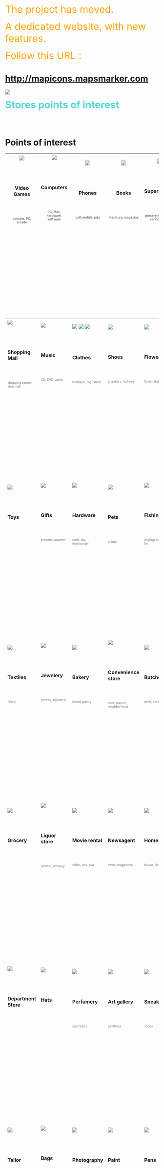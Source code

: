 <font color='orange' size='6'>The project has moved. </font><br><br><font color='orange' size='6'>A dedicated website, with new features. </font><br><br><font color='orange' size='6'>Follow this URL : </font>

<h1><a href='http://mapicons.mapsmarker.com'>http://mapicons.mapsmarker.com</a></h1>

<a href='http://mapicons.mapsmarker.com'><img src='http://google-maps-icons.googlecode.com/files/mic-smallcap.gif' /></a>


<font color='#55d7d7' size='6'><b>Stores points of interest</b></font>

<br>
<br>
<h1>Points of interest</h1>
<table><thead><th> <img src='http://google-maps-icons.googlecode.com/files/videogames.png' /> <br>
<br>
<BR><br>
<br>
<b>Video Games</b>

<BR>

<br>
<br>
<FONT color="#777777" size="1"><br>
<br>
console, PC, arcade<br>
<br>
</FONT><br>
<br>
<br>
<br>
<BR><br>
<br>
<br>
<br>
<FONT color="#ffffff" size="1"><br>
<br>
----------------------------------------<br>
<br>
</FONT><br>
<br>
</th><th> <img src='http://google-maps-icons.googlecode.com/files/computer.png' /> <br>
<br>
<BR><br>
<br>
<b>Computers</b>

<BR>

<br>
<br>
<FONT color="#777777" size="1"><br>
<br>
PC, Mac, hardware, software<br>
<br>
</FONT><br>
<br>
<br>
<br>
<BR><br>
<br>
<br>
<br>
<FONT color="#ffffff" size="1"><br>
<br>
----------------------------------------<br>
<br>
</FONT><br>
<br>
</th><th> <img src='http://google-maps-icons.googlecode.com/files/phones.png' /> <br>
<br>
<BR><br>
<br>
<b>Phones</b>

<BR>

<br>
<br>
<FONT color="#777777" size="1"><br>
<br>
cell, mobile, pda<br>
<br>
</FONT><br>
<br>
<br>
<br>
<BR><br>
<br>
<br>
<br>
<FONT color="#ffffff" size="1"><br>
<br>
----------------------------------------<br>
<br>
</FONT><br>
<br>
</th><th> <img src='http://google-maps-icons.googlecode.com/files/bookstore.png' /> <br>
<br>
<BR><br>
<br>
<b>Books</b>

<BR>

<br>
<br>
<FONT color="#777777" size="1"><br>
<br>
literature, magazine<br>
<br>
</FONT><br>
<br>
<br>
<br>
<BR><br>
<br>
<br>
<br>
<FONT color="#ffffff" size="1"><br>
<br>
----------------------------------------<br>
<br>
</FONT><br>
<br>
</th><th> <img src='http://google-maps-icons.googlecode.com/files/supermarket.png' /> <br>
<br>
<BR><br>
<br>
<b>Supermarket</b>

<BR>

<br>
<br>
<FONT color="#777777" size="1"><br>
<br>
grocery store, self-service store<br>
<br>
</FONT><br>
<br>
<br>
<br>
<BR><br>
<br>
<br>
<br>
<FONT color="#ffffff" size="1"><br>
<br>
----------------------------------------<br>
<br>
</FONT><br>
<br>
</th></thead><tbody>
<tr><td> <img src='http://google-maps-icons.googlecode.com/files/shoppingmall.png' /> <br>
<br>
<BR><br>
<br>
<b>Shopping Mall</b>

<BR>

<br>
<br>
<FONT color="#777777" size="1"><br>
<br>
shopping center, strip mall<br>
<br>
</FONT><br>
<br>
<br>
<br>
<BR><br>
<br>
<br>
<br>
<FONT color="#ffffff" size="1"><br>
<br>
----------------------------------------<br>
<br>
</FONT><br>
<br>
</td><td> <img src='http://google-maps-icons.googlecode.com/files/music.png' /> <br>
<br>
<BR><br>
<br>
<b>Music</b>

<BR>

<br>
<br>
<FONT color="#777777" size="1"><br>
<br>
CD, DVD, audio<br>
<br>
</FONT><br>
<br>
<br>
<br>
<BR><br>
<br>
<br>
<br>
<FONT color="#ffffff" size="1"><br>
<br>
----------------------------------------<br>
<br>
</FONT><br>
<br>
</td><td> <img src='http://google-maps-icons.googlecode.com/files/clothes-male.png' /> <img src='http://google-maps-icons.googlecode.com/files/clothes-female.png' /> <img src='http://google-maps-icons.googlecode.com/files/clothes.png' /> <br>
<br>
<BR><br>
<br>
<b>Clothes</b>

<BR>

<br>
<br>
<FONT color="#777777" size="1"><br>
<br>
boutique, rag-stock<br>
<br>
</FONT><br>
<br>
<br>
<br>
<BR><br>
<br>
<br>
<br>
<FONT color="#ffffff" size="1"><br>
<br>
----------------------------------------<br>
<br>
</FONT><br>
<br>
</td><td> <img src='http://google-maps-icons.googlecode.com/files/shoes.png' /> <br>
<br>
<BR><br>
<br>
<b>Shoes</b>

<BR>

<br>
<br>
<FONT color="#777777" size="1"><br>
<br>
sneakers, footwear<br>
<br>
</FONT><br>
<br>
<br>
<br>
<BR><br>
<br>
<br>
<br>
<FONT color="#ffffff" size="1"><br>
<br>
----------------------------------------<br>
<br>
</FONT><br>
<br>
</td><td> <img src='http://google-maps-icons.googlecode.com/files/flowers.png' /> <br>
<br>
<BR><br>
<br>
<b>Flowers</b>

<BR>

<br>
<br>
<FONT color="#777777" size="1"><br>
<br>
florist, ikebana<br>
<br>
</FONT><br>
<br>
<br>
<br>
<BR><br>
<br>
<br>
<br>
<FONT color="#ffffff" size="1"><br>
<br>
----------------------------------------<br>
<br>
</FONT><br>
<br>
</td></tr>
<tr><td> <img src='http://google-maps-icons.googlecode.com/files/toys.png' /> <br>
<br>
<BR><br>
<br>
<b>Toys</b>

<BR>

<br>
<br>
<FONT color="#777777" size="1"><br>
<br>
<br>
<br>
</FONT><br>
<br>
<br>
<br>
<BR><br>
<br>
<br>
<br>
<FONT color="#ffffff" size="1"><br>
<br>
----------------------------------------<br>
<br>
</FONT><br>
<br>
</td><td> <img src='http://google-maps-icons.googlecode.com/files/gifts.png' /> <br>
<br>
<BR><br>
<br>
<b>Gifts</b>

<BR>

<br>
<br>
<FONT color="#777777" size="1"><br>
<br>
present, souvenir<br>
<br>
</FONT><br>
<br>
<br>
<br>
<BR><br>
<br>
<br>
<br>
<FONT color="#ffffff" size="1"><br>
<br>
----------------------------------------<br>
<br>
</FONT><br>
<br>
</td><td> <img src='http://google-maps-icons.googlecode.com/files/tools.png' /> <br>
<br>
<BR><br>
<br>
<b>Hardware</b>

<BR>

<br>
<br>
<FONT color="#777777" size="1"><br>
<br>
tools, diy, ironmonger<br>
<br>
</FONT><br>
<br>
<br>
<br>
<BR><br>
<br>
<br>
<br>
<FONT color="#ffffff" size="1"><br>
<br>
----------------------------------------<br>
<br>
</FONT><br>
<br>
</td><td> <img src='http://google-maps-icons.googlecode.com/files/pets.png' /> <br>
<br>
<BR><br>
<br>
<b>Pets</b>

<BR>

<br>
<br>
<FONT color="#777777" size="1"><br>
<br>
animal<br>
<br>
</FONT><br>
<br>
<br>
<br>
<BR><br>
<br>
<br>
<br>
<FONT color="#ffffff" size="1"><br>
<br>
----------------------------------------<br>
<br>
</FONT><br>
<br>
</td><td> <img src='http://google-maps-icons.googlecode.com/files/fishingshop.png' /> <br>
<br>
<BR><br>
<br>
<b>Fishing</b>

<BR>

<br>
<br>
<FONT color="#777777" size="1"><br>
<br>
angling, bait, tackle, fly<br>
<br>
</FONT><br>
<br>
<br>
<br>
<BR><br>
<br>
<br>
<br>
<FONT color="#ffffff" size="1"><br>
<br>
----------------------------------------<br>
<br>
</FONT><br>
<br>
</td></tr>
<tr><td> <img src='http://google-maps-icons.googlecode.com/files/textiles.png' /> <br>
<br>
<BR><br>
<br>
<b>Textiles</b>

<BR>

<br>
<br>
<FONT color="#777777" size="1"><br>
<br>
fabric<br>
<br>
</FONT><br>
<br>
<br>
<br>
<BR><br>
<br>
<br>
<br>
<FONT color="#ffffff" size="1"><br>
<br>
----------------------------------------<br>
<br>
</FONT><br>
<br>
</td><td> <img src='http://google-maps-icons.googlecode.com/files/jewelry.png' /> <br>
<br>
<BR><br>
<br>
<b>Jewelery</b>

<BR>

<br>
<br>
<FONT color="#777777" size="1"><br>
<br>
jewelry, bijouterie<br>
<br>
</FONT><br>
<br>
<br>
<br>
<BR><br>
<br>
<br>
<br>
<FONT color="#ffffff" size="1"><br>
<br>
----------------------------------------<br>
<br>
</FONT><br>
<br>
</td><td> <img src='http://google-maps-icons.googlecode.com/files/bread.png' /> <br>
<br>
<BR><br>
<br>
<b>Bakery</b>

<BR>

<br>
<br>
<FONT color="#777777" size="1"><br>
<br>
bread, pastry<br>
<br>
</FONT><br>
<br>
 <br>
<br>
<BR><br>
<br>
<br>
<br>
<FONT color="#ffffff" size="1"><br>
<br>
----------------------------------------<br>
<br>
</FONT><br>
<br>
</td><td><img src='http://google-maps-icons.googlecode.com/files/convenience.png' /> <br>
<br>
<BR><br>
<br>
<b>Convenience store</b>

<BR>

<br>
<br>
<FONT color="#777777" size="1"><br>
<br>
mini-market, neighborhood<br>
<br>
</FONT><br>
<br>
 <br>
<br>
<BR><br>
<br>
<br>
<br>
<FONT color="#ffffff" size="1"><br>
<br>
----------------------------------------<br>
<br>
</FONT><br>
<br>
</td><td><img src='http://google-maps-icons.googlecode.com/files/butcher.png' /> <br>
<br>
<BR><br>
<br>
<b>Butcher</b>

<BR>

<br>
<br>
<FONT color="#777777" size="1"><br>
<br>
meat, steak<br>
<br>
</FONT><br>
<br>
 <br>
<br>
<BR><br>
<br>
<br>
<br>
<FONT color="#ffffff" size="1"><br>
<br>
----------------------------------------<br>
<br>
</FONT><br>
<br>
</td></tr>
<tr><td><img src='http://google-maps-icons.googlecode.com/files/grocery.png' /> <br>
<br>
<BR><br>
<br>
<b>Grocery</b>

<BR>

<br>
<br>
<FONT color="#777777" size="1"><br>
<br>
<br>
<br>
</FONT><br>
<br>
 <br>
<br>
<BR><br>
<br>
<br>
<br>
<FONT color="#ffffff" size="1"><br>
<br>
----------------------------------------<br>
<br>
</FONT><br>
<br>
</td><td><img src='http://google-maps-icons.googlecode.com/files/liquor.png' /> <br>
<br>
<BR><br>
<br>
<b>Liquor store</b>

<BR>

<br>
<br>
<FONT color="#777777" size="1"><br>
<br>
alcohol, whiskey<br>
<br>
</FONT><br>
<br>
 <br>
<br>
<BR><br>
<br>
<br>
<br>
<FONT color="#ffffff" size="1"><br>
<br>
----------------------------------------<br>
<br>
</FONT><br>
<br>
</td><td><img src='http://google-maps-icons.googlecode.com/files/movierental.png' /> <br>
<br>
<BR><br>
<br>
<b>Movie rental</b>

<BR>

<br>
<br>
<FONT color="#777777" size="1"><br>
<br>
video, vhs, dvd<br>
<br>
</FONT><br>
<br>
 <br>
<br>
<BR><br>
<br>
<br>
<br>
<FONT color="#ffffff" size="1"><br>
<br>
----------------------------------------<br>
<br>
</FONT><br>
<br>
</td><td><img src='http://google-maps-icons.googlecode.com/files/newsagent.png' /> <br>
<br>
<BR><br>
<br>
<b>Newsagent</b>

<BR>

<br>
<br>
<FONT color="#777777" size="1"><br>
<br>
news, magazines<br>
<br>
</FONT><br>
<br>
 <br>
<br>
<BR><br>
<br>
<br>
<br>
<FONT color="#ffffff" size="1"><br>
<br>
----------------------------------------<br>
<br>
</FONT><br>
<br>
</td><td><img src='http://google-maps-icons.googlecode.com/files/homecenter.png' /> <br>
<br>
<BR><br>
<br>
<b>Home center</b>

<BR>

<br>
<br>
<FONT color="#777777" size="1"><br>
<br>
house, furniture<br>
<br>
</FONT><br>
<br>
 <br>
<br>
<BR><br>
<br>
<br>
<br>
<FONT color="#ffffff" size="1"><br>
<br>
----------------------------------------<br>
<br>
</FONT><br>
<br>
</td></tr>
<tr><td><img src='http://google-maps-icons.googlecode.com/files/deptstore.png' /> <br>
<br>
<BR><br>
<br>
<b>Department Store</b>

<BR>

<br>
<br>
<FONT color="#777777" size="1"><br>
<br>
<br>
<br>
</FONT><br>
<br>
 <br>
<br>
<BR><br>
<br>
<br>
<br>
<FONT color="#ffffff" size="1"><br>
<br>
----------------------------------------<br>
<br>
</FONT><br>
<br>
</td><td><img src='http://google-maps-icons.googlecode.com/files/hats.png' /> <br>
<br>
<BR><br>
<br>
<b>Hats</b>

<BR>

<br>
<br>
<FONT color="#777777" size="1"><br>
<br>
<br>
<br>
</FONT><br>
<br>
 <br>
<br>
<BR><br>
<br>
<br>
<br>
<FONT color="#ffffff" size="1"><br>
<br>
----------------------------------------<br>
<br>
</FONT><br>
<br>
</td><td><img src='http://google-maps-icons.googlecode.com/files/perfumery.png' /> <br>
<br>
<BR><br>
<br>
<b>Perfumery</b>

<BR>

<br>
<br>
<FONT color="#777777" size="1"><br>
<br>
cosmetics<br>
<br>
</FONT><br>
<br>
 <br>
<br>
<BR><br>
<br>
<br>
<br>
<FONT color="#ffffff" size="1"><br>
<br>
----------------------------------------<br>
<br>
</FONT><br>
<br>
</td><td><img src='http://google-maps-icons.googlecode.com/files/artgallery.png' /> <br>
<br>
<BR><br>
<br>
<b>Art gallery</b>

<BR>

<br>
<br>
<FONT color="#777777" size="1"><br>
<br>
paintings<br>
<br>
</FONT><br>
<br>
 <br>
<br>
<BR><br>
<br>
<br>
<br>
<FONT color="#ffffff" size="1"><br>
<br>
----------------------------------------<br>
<br>
</FONT><br>
<br>
</td><td><img src='http://google-maps-icons.googlecode.com/files/sneakers.png' /> <br>
<br>
<BR><br>
<br>
<b>Sneakers</b>

<BR>

<br>
<br>
<FONT color="#777777" size="1"><br>
<br>
shoes<br>
<br>
</FONT><br>
<br>
 <br>
<br>
<BR><br>
<br>
<br>
<br>
<FONT color="#ffffff" size="1"><br>
<br>
----------------------------------------<br>
<br>
</FONT><br>
<br>
</td></tr>
<tr><td><img src='http://google-maps-icons.googlecode.com/files/tailor.png' /> <br>
<br>
<BR><br>
<br>
<b>Tailor</b>

<BR>

<br>
<br>
<FONT color="#777777" size="1"><br>
<br>
<br>
<br>
</FONT><br>
<br>
 <br>
<br>
<BR><br>
<br>
<br>
<br>
<FONT color="#ffffff" size="1"><br>
<br>
----------------------------------------<br>
<br>
</FONT><br>
<br>
</td><td><img src='http://google-maps-icons.googlecode.com/files/bags.png' /> <br>
<br>
<BR><br>
<br>
<b>Bags</b>

<BR>

<br>
<br>
<FONT color="#777777" size="1"><br>
<br>
<br>
<br>
</FONT><br>
<br>
 <br>
<br>
<BR><br>
<br>
<br>
<br>
<FONT color="#ffffff" size="1"><br>
<br>
----------------------------------------<br>
<br>
</FONT><br>
<br>
</td><td><img src='http://google-maps-icons.googlecode.com/files/photography.png' /> <br>
<br>
<BR><br>
<br>
<b>Photography</b>

<BR>

<br>
<br>
<FONT color="#777777" size="1"><br>
<br>
<br>
<br>
</FONT><br>
<br>
 <br>
<br>
<BR><br>
<br>
<br>
<br>
<FONT color="#ffffff" size="1"><br>
<br>
----------------------------------------<br>
<br>
</FONT><br>
<br>
</td><td><img src='http://google-maps-icons.googlecode.com/files/paint.png' /> <br>
<br>
<BR><br>
<br>
<b>Paint</b>

<BR>

<br>
<br>
<FONT color="#777777" size="1"><br>
<br>
<br>
<br>
</FONT><br>
<br>
 <br>
<br>
<BR><br>
<br>
<br>
<br>
<FONT color="#ffffff" size="1"><br>
<br>
----------------------------------------<br>
<br>
</FONT><br>
<br>
</td><td><img src='http://google-maps-icons.googlecode.com/files/pens.png' /> <br>
<br>
<BR><br>
<br>
<b>Pens</b>

<BR>

<br>
<br>
<FONT color="#777777" size="1"><br>
<br>
<br>
<br>
</FONT><br>
<br>
 <br>
<br>
<BR><br>
<br>
<br>
<br>
<FONT color="#ffffff" size="1"><br>
<br>
----------------------------------------<br>
<br>
</FONT><br>
<br>
</td></tr>
<tr><td><img src='http://google-maps-icons.googlecode.com/files/patisserie.png' /> <br>
<br>
<BR><br>
<br>
<b>Patisserie</b>

<BR>

<br>
<br>
<FONT color="#777777" size="1"><br>
<br>
<br>
<br>
</FONT><br>
<br>
 <br>
<br>
<BR><br>
<br>
<br>
<br>
<FONT color="#ffffff" size="1"><br>
<br>
----------------------------------------<br>
<br>
</FONT><br>
<br>
</td><td><img src='http://google-maps-icons.googlecode.com/files/eggs.png' /> <br>
<br>
<BR><br>
<br>
<b>Eggs</b>

<BR>

<br>
<br>
<FONT color="#777777" size="1"><br>
<br>
<br>
<br>
</FONT><br>
<br>
 <br>
<br>
<BR><br>
<br>
<br>
<br>
<FONT color="#ffffff" size="1"><br>
<br>
----------------------------------------<br>
<br>
</FONT><br>
<br>
</td><td><img src='http://google-maps-icons.googlecode.com/files/market.png' /> <br>
<br>
<BR><br>
<br>
<b>Market</b>

<BR>

<br>
<br>
<FONT color="#777777" size="1"><br>
<br>
flea<br>
<br>
</FONT><br>
<br>
 <br>
<br>
<BR><br>
<br>
<br>
<br>
<FONT color="#ffffff" size="1"><br>
<br>
----------------------------------------<br>
<br>
</FONT><br>
<br>
</td><td><img src='http://google-maps-icons.googlecode.com/files/market-farm.png' /> <br>
<br>
<BR><br>
<br>
<b>Farmers' Market</b>

<BR>

<br>
<br>
<FONT color="#777777" size="1"><br>
<br>
farm shop, greenmarket, green grocer<br>
<br>
</FONT><br>
<br>
 <br>
<br>
<BR><br>
<br>
<br>
<br>
<FONT color="#ffffff" size="1"><br>
<br>
----------------------------------------<br>
<br>
</FONT><br>
<br>
</td><td><img src='http://google-maps-icons.googlecode.com/files/sledgerental.png' /> <br>
<br>
<BR><br>
<br>
<b>Sledge Rental</b>

<BR>

<br>
<br>
<FONT color="#777777" size="1"><br>
<br>
winter<br>
<br>
</FONT><br>
<br>
 <br>
<br>
<BR><br>
<br>
<br>
<br>
<FONT color="#ffffff" size="1"><br>
<br>
----------------------------------------<br>
<br>
</FONT><br>
<br>
</td></tr>
<tr><td><img src='http://google-maps-icons.googlecode.com/files/market-christmas.png' /> <br>
<br>
<BR><br>
<br>
<b>Christmas Market</b>

<BR>

<br>
<br>
<FONT color="#777777" size="1"><br>
<br>
winter<br>
<br>
</FONT><br>
<br>
 <br>
<br>
<BR><br>
<br>
<br>
<br>
<FONT color="#ffffff" size="1"><br>
<br>
----------------------------------------<br>
<br>
</FONT><br>
<br>
</td><td><img src='http://google-maps-icons.googlecode.com/files/lingerie.png' /> <br>
<br>
<BR><br>
<br>
<b>Lingerie</b>

<BR>

<br>
<br>
<FONT color="#777777" size="1"><br>
<br>
underwear<br>
<br>
</FONT><br>
<br>
 <br>
<br>
<BR><br>
<br>
<br>
<br>
<FONT color="#ffffff" size="1"><br>
<br>
----------------------------------------<br>
<br>
</FONT><br>
<br>
</td><td><img src='http://google-maps-icons.googlecode.com/files/kiosk.png' /> <br>
<br>
<BR><br>
<br>
<b>Kiosk</b>

<BR>

<br>
<br>
<FONT color="#777777" size="1"><br>
<br>
<br>
<br>
</FONT><br>
<br>
 <br>
<br>
<BR><br>
<br>
<br>
<br>
<FONT color="#ffffff" size="1"><br>
<br>
----------------------------------------<br>
<br>
</FONT><br>
<br>
</td><td><img src='http://google-maps-icons.googlecode.com/files/candy.png' /> <br>
<br>
<BR><br>
<br>
<b>Candy store</b>

<BR>

<br>
<br>
<FONT color="#777777" size="1"><br>
<br>
<br>
<br>
</FONT><br>
<br>
 <br>
<br>
<BR><br>
<br>
<br>
<br>
<FONT color="#ffffff" size="1"><br>
<br>
----------------------------------------<br>
<br>
</FONT><br>
<br>
</td><td><img src='http://google-maps-icons.googlecode.com/files/comics3.png' /> <br>
<br>
<BR><br>
<br>
<b>Comic store</b>

<BR>

<br>
<br>
<FONT color="#777777" size="1"><br>
<br>
<br>
<br>
</FONT><br>
<br>
 <br>
<br>
<BR><br>
<br>
<br>
<br>
<FONT color="#ffffff" size="1"><br>
<br>
----------------------------------------<br>
<br>
</FONT><br>
<br>
</td></tr></tbody></table>

<h2>Requests</h2>

<ul><li>Dive store (scuba stuff) <font size='1'>by vkocher@weltmeer.ch</font>
</li><li>Handicraft store<br>
</li><li>Esoteric store<br>
</li><li>Ticket office<br>
</li><li>Travel Agent<br>
</li><li>Souvenir shop<br>
</li><li>Cheese shop<br>
</li><li>Harley-Davidson store  (might end up in a new logo icon category...)</li></ul>

<h2>Credits</h2>

All icons made by Nicolas Mollet, unless specified.<br>
<br>
Icons made by <a href='http://www.mybcn.se'>Matthias Stasiak</a> : textiles, hats, perfumery, art gallery, sneakers, tailor, bags, clothes-male, clothes-female, bookstore, photography, pens, paint, patisserie, farmers' market, christmas market, lingerie<br>
<br>
Icons made by Gabriel Shiguemoto : home center, department store<br>
<br>
Icons made by Thierry Milherou : eggs, sledge rental<br>
<br>
Icons made by Dragfyre : market<br>
<br>
Icons made by Kent Brad : candy<br>
<br>
Icons made by Nareau : comics<br>
<br>
<br>
<br>
<BR><br>
<br>
<br>
<h1>Donations</h1>
<a href='http://code.google.com/p/google-maps-icons/wiki/Donate'><img src='https://www.paypal.com/en_US/i/btn/btn_donate_SM.gif' /></a> If you feel this project is useful to you and want to support it and it's future development <a href='Donate.md'>please consider donating money</a>.<br>
<br>
<br>
<br>
<BR><br>
<br>
<br>
<h1>Contribute or Make a Request</h1>
If you designed your own icons and want to share and publish them in this project, please read about on <a href='Contribute.md'>how to contribute</a>. If you have an idea and/or a suggestion for a new icon in this category, leave a comment at the bottom of this page or <a href='http://code.google.com/p/google-maps-icons/issues/entry'>create a new Issue in the Issues tab</a>.